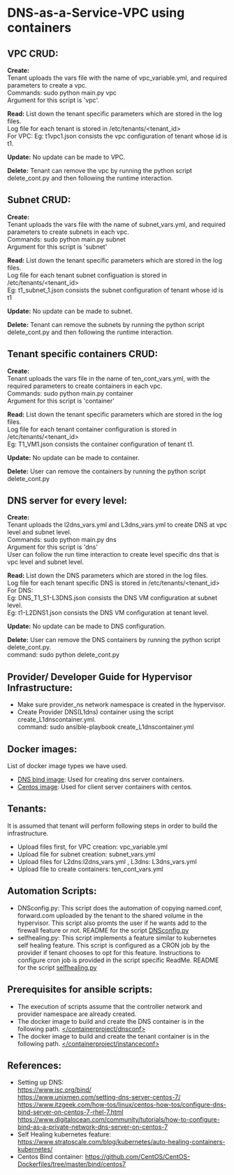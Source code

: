 # DNS-as-a-Service-VPC using containers

## VPC CRUD:  

**Create:**  
Tenant uploads the vars file with the name of vpc_variable.yml, and required parameters to create a vpc.  
Commands: sudo python main.py vpc    
Argument for this script is 'vpc'.  

**Read:**
List down the tenant specific parameters which are stored in the log files.  
Log file for each tenant is stored in /etc/tenants/<tenant_id>  
For VPC: Eg: t1vpc1.json consists the vpc configuration of tenant whose id is t1.  

**Update:**
No update can be made to VPC.

**Delete:**
Tenant can remove the vpc by running the python script delete_cont.py and then following the runtime interaction.

## Subnet CRUD:

**Create:**  
Tenant uploads the vars file with the name of subnet_vars.yml, and required parameters to create subnets in each vpc.  
Commands: sudo python main.py subnet  
Argument for this script is 'subnet'

**Read:**
List down the tenant specific parameters which are stored in the log files.  
Log file for each tenant subnet configuation is stored in /etc/tenants/<tenant_id>  
Eg: t1_subnet_1.json consists the subnet configuration of tenant whose id is t1  

**Update:**
No update can be made to subnet.  

**Delete:**
Tenant can remove the subnets by running the python script delete_cont.py and then following the runtime interaction.  

## Tenant specific containers CRUD:

**Create:**  
Tenant uploads the vars file in the name of ten_cont_vars.yml, with the required parameters to create containers in each vpc.  
Commands: sudo python main.py container  
Argument for this script is 'container'  

**Read:**
List down the tenant specific parameters which are stored in the log files.  
Log file for each tenant container configuration is stored in /etc/tenants/<tenant_id>  
Eg: T1_VM1.json consists the container configuration of tenant t1.  

**Update:**
No update can be made to container.  

**Delete:**
User can remove the containers by running the python script delete_cont.py  

## DNS server for every level:

**Create:**  
Tenant uploads the l2dns_vars.yml and L3dns_vars.yml to create DNS at vpc level and subnet level.  
Commands:  sudo python main.py dns  
Argument for this script is 'dns'  
User can follow the run time interaction to create level specific dns that is vpc level and subnet level.  

**Read:**
List down the DNS parameters which are stored in the log files.  
Log file for each tenant specific DNS is stored in /etc/tenants/<tenant_id>  
For DNS:   
Eg: DNS_T1_S1-L3DNS.json consists the DNS VM configuration at subnet level.  
Eg: t1-L2DNS1.json consists the DNS VM configuration at tenant level.  
 

**Update:**
No update can be made to DNS configuration.  

**Delete:** 
User can remove the DNS containers by running the python script delete_cont.py.  
command: sudo python delete_cont.py  

## Provider/ Developer Guide for Hypervisor Infrastructure:
* Make sure provider_ns network namespace is created in the hypervisor.  
* Create Provider DNS(L1dns) container using the script create_L1dnscontainer.yml.  
  command: sudo ansible-playbook create_L1dnscontainer.yml

## Docker images:
List of docker image types we have used.
* [DNS bind image](https://github.ncsu.edu/schippa/DNS-as-a-Service-VPC/tree/master/containerproject/dnsconf/Dockerfile): Used for creating dns server containers.  
* [Centos image](https://github.ncsu.edu/schippa/DNS-as-a-Service-VPC/blob/master/containerproject/instanceconf/Dockerfile): Used for client server containers with centos.  

## Tenants:
It is assumed that tenant will perform following steps in order to build the infrastructure.  
* Upload files first, for VPC creation: vpc_variable.yml  
* Upload file for subnet creation: subnet_vars.yml  
* Upload files for L2dns:l2dns_vars.yml , L3dns: L3dns_vars.yml  
* Upload file to create containers: ten_cont_vars.yml  

## Automation Scripts:
* DNSconfig.py: This script does the automation of copying named.conf, forward.com uploaded by the tenant to the shared volume in the hypervisor. This script also promts the user if he wants add to the firewall feature or not.
  README for the script [DNSconfig.py](https://github.ncsu.edu/schippa/DNS-as-a-Service-VPC/blob/master/containerproject/scripts/DNSconfigREADME.md)
* selfhealing.py: This script implements a feature similar to kubernetes self healing feature. This script is configured as a CRON job by the provider if tenant chooses to opt for this feature. Instructions to configure cron job is provided in the script specific ReadMe.
README for the script [selfhealing.py](https://github.ncsu.edu/schippa/DNS-as-a-Service-VPC/blob/master/containerproject/scripts/selfhealingREADME.md)  

## Prerequisites for ansible scripts:
* The execution of scripts assume that the controller network and provider namespace are already created.
* The docker image to build and create the DNS container is in the following path. [</containerproject/dnsconf>](https://github.ncsu.edu/schippa/DNS-as-a-Service-VPC/tree/master/containerproject/dnsconf)  
* The docker image to build and create the tenant container is in the following path. [</containerproject/instanceconf>](https://github.ncsu.edu/schippa/DNS-as-a-Service-VPC/tree/master/containerproject/instanceconf)

## References:
* Setting up DNS:  
   https://www.isc.org/bind/  
   https://www.unixmen.com/setting-dns-server-centos-7/  
   https://www.itzgeek.com/how-tos/linux/centos-how-tos/configure-dns-bind-server-on-centos-7-rhel-7.html  
   https://www.digitalocean.com/community/tutorials/how-to-configure-bind-as-a-private-network-dns-server-on-centos-7  
* Self Healing kubernetes feature: https://www.stratoscale.com/blog/kubernetes/auto-healing-containers-kubernetes/  
* Centos Bind container: https://github.com/CentOS/CentOS-Dockerfiles/tree/master/bind/centos7  









